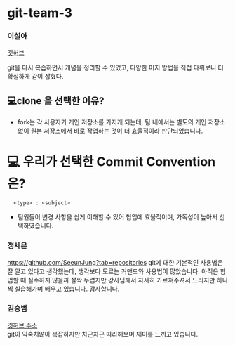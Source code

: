 # git-team-3

### 이설아

[깃허브](https://github.com/SNXWXH)

git을 다시 복습하면서 개념을 정리할 수 있었고, 다양한 머지 방법을 직접 다뤄보니 더 확실하게 감이 잡혔다.

## 💻clone 을 선택한 이유?

- fork는 각 사용자가 개인 저장소를 가지게 되는데, 팀 내에서는 별도의 개인 저장소 없이 원본 저장소에서 바로 작업하는 것이 더 효율적이라 판단되었습니다.

 # 💻 우리가 선택한 Commit Convention 은?
 ``` 
   <type> : <subject> 
 ```
  - 팀원들이 변경 사항을 쉽게 이해할 수 있어 협업에 효율적이며, 가독성이 높아서 선택하였습니다.




  ### 정세은
  https://github.com/SeeunJung?tab=repositories
  git에 대한 기본적인 사용법은 잘 알고 있다고 생각했는데, 생각보다 모르는 커맨드와 사용법이 많았습니다. 아직은 협업할 때 실수하지 않을까 살짝 두렵지만 강사님께서 자세히 가르쳐주셔서 느리지만 하나씩 실습해가며 배우고 있습니다. 감사합니다.

  ### 김승범
  [깃허브 주소](https://github.com/KSeung-B) <br>
  git이 익숙치않아 복잡하지만 차근차근 따라해보며 재미를 느끼고 있습니다.
  
